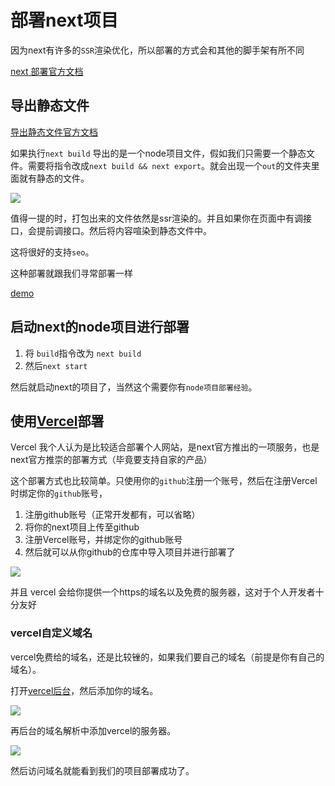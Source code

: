 # 部署next项目

因为next有许多的`SSR`渲染优化，所以部署的方式会和其他的脚手架有所不同


[next 部署官方文档](https://nextjs.org/docs/deployment)

## 导出静态文件


[导出静态文件官方文档](https://nextjs.org/docs/advanced-features/static-html-export)

如果执行`next build` 导出的是一个node项目文件，假如我们只需要一个静态文件。需要将指令改成`next build && next export`。就会出现一个`out`的文件夹里面就有静态的文件。

![](https://s2.loli.net/2023/01/11/QtiE3WDxA8Mo2dK.png)

值得一提的时，打包出来的文件依然是ssr渲染的。并且如果你在页面中有调接口，会提前调接口。然后将内容喧染到静态文件中。

这将很好的支持`seo`。


这种部署就跟我们寻常部署一样

[demo](https://github.com/vercel/next.js/tree/canary/examples/with-static-export)
## 启动next的node项目进行部署

1. 将 `build`指令改为 `next build`
2. 然后`next start`

然后就启动next的项目了，当然这个需要你有`node项目部署经验`。


## 使用[Vercel](https://vercel.com/dashboard?utm_source=next-site&utm_medium=docs&utm_campaign=next-website)部署

Vercel 我个人认为是比较适合部署个人网站，是next官方推出的一项服务，也是next官方推崇的部署方式（毕竟要支持自家的产品）

这个部署方式也比较简单。只使用你的`github`注册一个账号，然后在注册Vercel时绑定你的`github`账号，

1. 注册github账号（正常开发都有，可以省略）
2. 将你的next项目上传至github
3. 注册Vercel账号，并绑定你的github账号
4. 然后就可以从你github的仓库中导入项目并进行部署了

![](https://s2.loli.net/2023/01/12/tpOLJsym7rXndAV.png)

并且 vercel 会给你提供一个https的域名以及免费的服务器，这对于个人开发者十分友好

### vercel自定义域名
vercel免费给的域名，还是比较锉的，如果我们要自己的域名（前提是你有自己的域名）。

打开[vercel后台](https://vercel.com/dashboard/domains)，然后添加你的域名。

![](https://s2.loli.net/2023/01/12/bzOfu4geWNG1sh3.png)

再后台的域名解析中添加vercel的服务器。

![](https://s2.loli.net/2023/01/12/zLbxXZvT9mAqreB.png)

然后访问域名就能看到我们的项目部署成功了。
